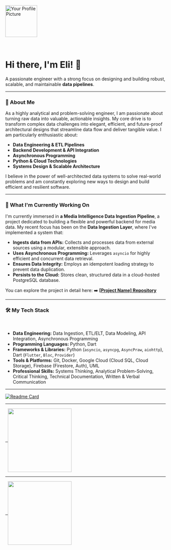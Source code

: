  <img src="https://avatars.githubusercontent.com/u/93808442?v=4" width="100px" height="100px" alt="Your Profile Picture">

  <h1> Hi there, I'm Eli! 👋 </h1>

A passionate engineer with a strong focus on designing and building robust, scalable, and maintainable **data pipelines**.


-----

### 🚀 About Me

As a highly analytical and problem-solving engineer, I am passionate about turning raw data into valuable, actionable insights. My core drive is to transform complex data challenges into elegant, efficient, and future-proof architectural designs that streamline data flow and deliver tangible value. I am particularly enthusiastic about:

  * **Data Engineering & ETL Pipelines**
  * **Backend Development & API Integration**
  * **Asynchronous Programming**
  * **Python & Cloud Technologies**
  * **Systems Design & Scalable Architecture**

I believe in the power of well-architected data systems to solve real-world problems and am constantly exploring new ways to design and build efficient and resilient software.

-----

### 🌱 What I'm Currently Working On

I'm currently immersed in **a Media Intelligence Data Ingestion Pipeline**, a project dedicated to building a flexible and powerful backend for media data. My recent focus has been on the **Data Ingestion Layer**, where I've implemented a system that:

  * **Ingests data from APIs:** Collects and processes data from external sources using a modular, extensible approach.
  * **Uses Asynchronous Programming:** Leverages `asyncio` for highly efficient and concurrent data retrieval.
  * **Ensures Data Integrity:** Employs an idempotent loading strategy to prevent data duplication.
  * **Persists to the Cloud:** Stores clean, structured data in a cloud-hosted PostgreSQL database.

You can explore the project in detail here:
➡️ [**[Project Name] Repository**](https://www.google.com/search?q=https://github.com/YourGitHubUsername/YourProjectRepository)

-----

### 🛠️ My Tech Stack

  

  * **Data Engineering:** Data Ingestion, ETL/ELT, Data Modeling, API Integration, Asynchronous Programming
  * **Programming Languages:** Python, Dart
  * **Frameworks & Libraries:** Python (`asyncio`, `asyncpg`, `AsyncPraw`, `aiohttp`), Dart (`Flutter`, `Bloc`, `Provider`)
  * **Tools & Platforms:** Git, Docker, Google Cloud (Cloud SQL, Cloud Storage), Firebase (Firestore, Auth), UML
  * **Professional Skills:** Systems Thinking, Analytical Problem-Solving, Critical Thinking, Technical Documentation, Written & Verbal Communication

-----


[![Readme Card](https://github-readme-stats.vercel.app/api/pin/?username=Hou-dini&repo=cosmos-media-mvi)](https://github.com/Hou-dini/cosmos-media-mvi)

-----

<a href="https://github.com/anuraghazra/github-readme-stats">

  <img height=200 align="center" src="https://github-readme-stats.vercel.app/api?username=Hou-dini&show_icons=true&theme=transparent" />

</a>

-----

<a href="https://github.com/anuraghazra/convoychat">

  <img height=200 align="center" src="https://github-readme-stats.vercel.app/api/top-langs?username=Hou-dini&layout=compact&langs_count=8&card_width=320" />

</a>

